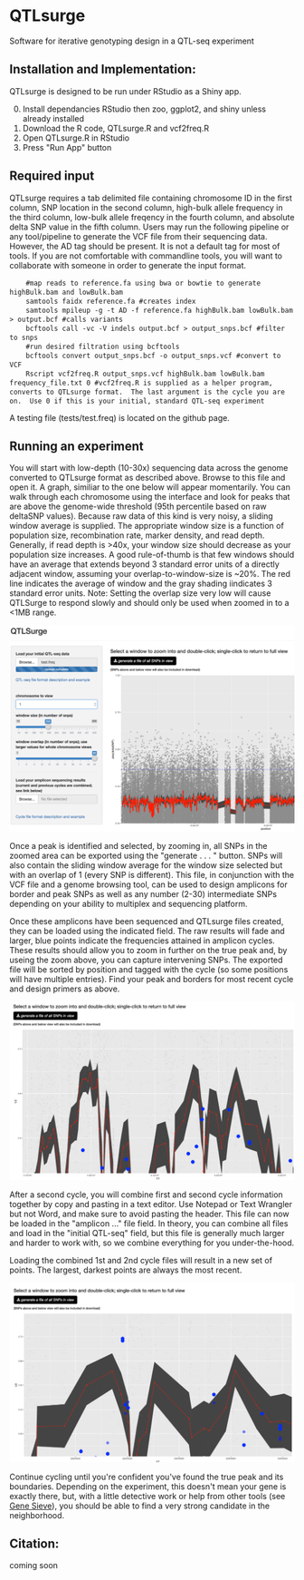 # QTLsurge
Software for iterative genotyping design in a QTL-seq experiment

## Installation and Implementation:

QTLsurge is designed to be run under RStudio as a Shiny app.  

0. Install dependancies RStudio then zoo, ggplot2, and shiny unless already installed
1. Download the R code, QTLsurge.R and vcf2freq.R
2. Open QTLsurge.R in RStudio
3. Press "Run App" button

## Required input

 QTLsurge requires a tab delimited file containing chromosome ID in the first column, SNP location in the second column, high-bulk allele frequency in the third column, low-bulk allele freqency in the fourth column, and absolute delta SNP value in the fifth column.  Users may run the following pipeline or any tool/pipeline to generate the VCF file from their sequencing data. However, the AD tag should be present. It is not a default tag for most of tools. If you are not comfortable with commandline tools, you will want to collaborate with someone in order to generate the input format.  

		#map reads to reference.fa using bwa or bowtie to generate highBulk.bam and lowBulk.bam
        samtools faidx reference.fa #creates index
        samtools mpileup -g -t AD -f reference.fa highBulk.bam lowBulk.bam > output.bcf #calls variants
        bcftools call -vc -V indels output.bcf > output_snps.bcf #filter to snps
		#run desired filtration using bcftools
        bcftools convert output_snps.bcf -o output_snps.vcf #convert to VCF
		Rscript vcf2freq.R output_snps.vcf highBulk.bam lowBulk.bam frequency_file.txt 0 #vcf2freq.R is supplied as a helper program, converts to QTLsurge format.  The last argument is the cycle you are on.  Use 0 if this is your initial, standard QTL-seq experiment

A testing file (tests/test.freq) is located on the github page.
 
## Running an experiment

You will start with low-depth (10-30x) sequencing data across the genome converted to QTLsurge format as described above.  Browse to this file and open it.  A graph, similiar to the one below will appear momentarily.  You can walk through each chromosome using the interface and look for peaks that are above the genome-wide threshold (95th percentile based on raw deltaSNP values).  Because raw data of this kind is very noisy, a sliding window average is supplied.  The appropriate window size is a function of population size, recombination rate, marker density, and read depth.  Generally, if read depth is >40x, your window size should decrease as your population size increases.  A good rule-of-thumb is that few windows should have an average that extends beyond 3 standard error units of a directly adjacent window, assuming your overlap-to-window-size is ~20%.  The red line indicates the average of window and the gray shading iindicates 3 standard error units. Note: Setting the overlap size very low will cause QTLSurge to respond slowly and should only be used when zoomed in to a <1MB range. 
	
![image](./images/loadedFileOverview.png)
	
Once a peak is identified and selected, by zooming in, all SNPs in the zoomed area can be exported using the "generate . . . " button.  SNPs will also contain the sliding window average for the window size selected but with an overlap of 1 (every SNP is different).  This file, in conjunction with the VCF file and a genome browsing tool, can be used to design amplicons for border and peak SNPs as well as any number (2-30) intermediate SNPs depending on your ability to multiplex and sequencing platform.

Once these amplicons have been sequenced and QTLsurge files created, they can be loaded using the indicated field.  The raw results will fade and larger, blue points indicate the frequencies attained in amplicon cycles.  These results should allow you to zoom in further on the true peak and, by useing the zoom above, you can capture intervening SNPs.  The exported file will be sorted by position and tagged with the cycle (so some positions will have multiple entries).  Find your peak and borders for most recent cycle and design primers as above.
  
  ![image](./images/cycle1.png)
  
  After a second cycle, you will combine first and second cycle information together by copy and pasting in a text editor.  Use Notepad or Text Wrangler but not Word, and make sure to avoid pasting the header. This file can now be loaded in the "amplicon ..." file field.  In theory, you can combine all files and load in the "initial QTL-seq" field, but this file is generally much larger and harder to work with, so we combine everything for you under-the-hood.
  
  Loading the combined 1st and 2nd cycle files will result in a new set of points.  The largest, darkest points are always the most recent.
  
  ![image](./images/cycle2.png)
  
  Continue cycling until you're confident you've found the true peak and its boundaries.  Depending on the experiment, this doesn't mean your gene is exactly there, but, with a little detective work or help from other tools (see [Gene Sieve](http://genemachine.net/pages/leapFrog.html)), you should be able to find a very strong candidate in the neighborhood.


## Citation:
coming soon
